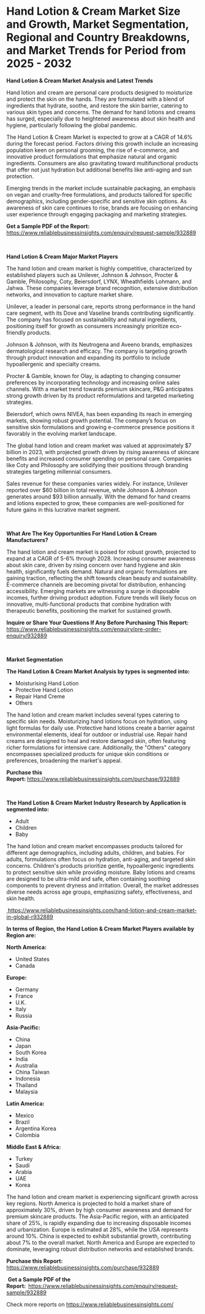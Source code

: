 <p><h1>Hand Lotion & Cream Market Size and Growth, Market Segmentation, Regional and Country Breakdowns, and Market Trends for Period from 2025 -  2032</h1></p><p><strong>Hand Lotion & Cream Market Analysis and Latest Trends</strong></p>
<p><p>Hand lotion and cream are personal care products designed to moisturize and protect the skin on the hands. They are formulated with a blend of ingredients that hydrate, soothe, and restore the skin barrier, catering to various skin types and concerns. The demand for hand lotions and creams has surged, especially due to heightened awareness about skin health and hygiene, particularly following the global pandemic. </p><p>The Hand Lotion & Cream Market is expected to grow at a CAGR of 14.6% during the forecast period. Factors driving this growth include an increasing population keen on personal grooming, the rise of e-commerce, and innovative product formulations that emphasize natural and organic ingredients. Consumers are also gravitating toward multifunctional products that offer not just hydration but additional benefits like anti-aging and sun protection.</p><p>Emerging trends in the market include sustainable packaging, an emphasis on vegan and cruelty-free formulations, and products tailored for specific demographics, including gender-specific and sensitive skin options. As awareness of skin care continues to rise, brands are focusing on enhancing user experience through engaging packaging and marketing strategies.</p></p>
<p><strong>Get a Sample PDF of the Report:&nbsp;</strong> <a href="https://www.reliablebusinessinsights.com/enquiry/request-sample/932889?utm_campaign=2278&utm_medium=2&utm_source=Github&utm_content=ia&utm_term=21032025&utm_id=hand-lotion-cream">https://www.reliablebusinessinsights.com/enquiry/request-sample/932889</a></p>
<p>&nbsp;</p>
<p><strong>Hand Lotion & Cream Major Market Players</strong></p>
<p><p>The hand lotion and cream market is highly competitive, characterized by established players such as Unilever, Johnson & Johnson, Procter & Gamble, Philosophy, Coty, Beiersdorf, LYNX, Wheathfields Lohmann, and Jahwa. These companies leverage brand recognition, extensive distribution networks, and innovation to capture market share.</p><p>Unilever, a leader in personal care, reports strong performance in the hand care segment, with its Dove and Vaseline brands contributing significantly. The company has focused on sustainability and natural ingredients, positioning itself for growth as consumers increasingly prioritize eco-friendly products.</p><p>Johnson & Johnson, with its Neutrogena and Aveeno brands, emphasizes dermatological research and efficacy. The company is targeting growth through product innovation and expanding its portfolio to include hypoallergenic and specialty creams.</p><p>Procter & Gamble, known for Olay, is adapting to changing consumer preferences by incorporating technology and increasing online sales channels. With a market trend towards premium skincare, P&G anticipates strong growth driven by its product reformulations and targeted marketing strategies.</p><p>Beiersdorf, which owns NIVEA, has been expanding its reach in emerging markets, showing robust growth potential. The company’s focus on sensitive skin formulations and growing e-commerce presence positions it favorably in the evolving market landscape.</p><p>The global hand lotion and cream market was valued at approximately $7 billion in 2023, with projected growth driven by rising awareness of skincare benefits and increased consumer spending on personal care. Companies like Coty and Philosophy are solidifying their positions through branding strategies targeting millennial consumers.</p><p>Sales revenue for these companies varies widely. For instance, Unilever reported over $60 billion in total revenue, while Johnson & Johnson generates around $93 billion annually. With the demand for hand creams and lotions expected to grow, these companies are well-positioned for future gains in this lucrative market segment.</p></p>
<p>&nbsp;</p>
<p><strong>What Are The Key Opportunities For Hand Lotion & Cream Manufacturers?</strong></p>
<p><p>The hand lotion and cream market is poised for robust growth, projected to expand at a CAGR of 5-6% through 2028. Increasing consumer awareness about skin care, driven by rising concern over hand hygiene and skin health, significantly fuels demand. Natural and organic formulations are gaining traction, reflecting the shift towards clean beauty and sustainability. E-commerce channels are becoming pivotal for distribution, enhancing accessibility. Emerging markets are witnessing a surge in disposable incomes, further driving product adoption. Future trends will likely focus on innovative, multi-functional products that combine hydration with therapeutic benefits, positioning the market for sustained growth.</p></p>
<p><strong>Inquire or Share Your Questions If Any Before Purchasing This Report:</strong> <a href="https://www.reliablebusinessinsights.com/enquiry/pre-order-enquiry/932889?utm_campaign=2278&utm_medium=2&utm_source=Github&utm_content=ia&utm_term=21032025&utm_id=hand-lotion-cream">https://www.reliablebusinessinsights.com/enquiry/pre-order-enquiry/932889</a></p>
<p>&nbsp;</p>
<p><strong>Market Segmentation</strong></p>
<p><strong>The Hand Lotion & Cream Market Analysis by types is segmented into:</strong></p>
<p><ul><li>Moisturising Hand Lotion</li><li>Protective Hand Lotion</li><li>Repair Hand Creme</li><li>Others</li></ul></p>
<p><p>The hand lotion and cream market includes several types catering to specific skin needs. Moisturizing hand lotions focus on hydration, using light formulas for daily use. Protective hand lotions create a barrier against environmental elements, ideal for outdoor or industrial use. Repair hand creams are designed to heal and restore damaged skin, often featuring richer formulations for intensive care. Additionally, the "Others" category encompasses specialized products for unique skin conditions or preferences, broadening the market's appeal.</p></p>
<p><strong>Purchase this Report:&nbsp;</strong><a href="https://www.reliablebusinessinsights.com/purchase/932889?utm_campaign=2278&utm_medium=2&utm_source=Github&utm_content=ia&utm_term=21032025&utm_id=hand-lotion-cream">https://www.reliablebusinessinsights.com/purchase/932889</a></p>
<p>&nbsp;</p>
<p><strong>The Hand Lotion & Cream Market Industry Research by Application is segmented into:</strong></p>
<p><ul><li>Adult</li><li>Children</li><li>Baby</li></ul></p>
<p><p>The hand lotion and cream market encompasses products tailored for different age demographics, including adults, children, and babies. For adults, formulations often focus on hydration, anti-aging, and targeted skin concerns. Children's products prioritize gentle, hypoallergenic ingredients to protect sensitive skin while providing moisture. Baby lotions and creams are designed to be ultra-mild and safe, often containing soothing components to prevent dryness and irritation. Overall, the market addresses diverse needs across age groups, emphasizing safety, effectiveness, and skin health.</p></p>
<p><a href="https://www.reliablebusinessinsights.com/hand-lotion-and-cream-market-in-global-r932889?utm_campaign=2278&utm_medium=2&utm_source=Github&utm_content=ia&utm_term=21032025&utm_id=hand-lotion-cream">&nbsp;https://www.reliablebusinessinsights.com/hand-lotion-and-cream-market-in-global-r932889</a></p>
<p><strong>In terms of Region, the Hand Lotion & Cream Market Players available by Region are:</strong></p>
<p>
    <p> <strong> North America: </strong>
        <ul>
            <li>United States</li>
            <li>Canada</li>
        </ul>
        </p> 
    <p> <strong> Europe: </strong>
        <ul>
            <li>Germany</li>
            <li>France</li>
            <li>U.K.</li>
            <li>Italy</li>
            <li>Russia</li>
        </ul>
        </p> 
    <p> <strong> Asia-Pacific: </strong>
        <ul>
            <li>China</li>
            <li>Japan</li>
            <li>South Korea</li>
            <li>India</li>
            <li>Australia</li>
            <li>China Taiwan</li>
            <li>Indonesia</li>
            <li>Thailand</li>
            <li>Malaysia</li>
        </ul>
        </p> 
    <p> <strong> Latin America: </strong>
        <ul>
            <li>Mexico</li>
            <li>Brazil</li>
            <li>Argentina Korea</li>
            <li>Colombia</li>
        </ul>
        </p> 
    <p> <strong> Middle East & Africa: </strong>
        <ul>
            <li>Turkey</li>
            <li>Saudi</li>
            <li>Arabia</li>
            <li>UAE</li>
            <li>Korea</li>
        </ul>
    </p>
    </p>
<p><p>The hand lotion and cream market is experiencing significant growth across key regions. North America is projected to hold a market share of approximately 30%, driven by high consumer awareness and demand for premium skincare products. The Asia-Pacific region, with an anticipated share of 25%, is rapidly expanding due to increasing disposable incomes and urbanization. Europe is estimated at 28%, while the USA represents around 10%. China is expected to exhibit substantial growth, contributing about 7% to the overall market. North America and Europe are expected to dominate, leveraging robust distribution networks and established brands.</p></p>
<p><strong>Purchase this Report: </strong><a href="https://www.reliablebusinessinsights.com/purchase/932889?utm_campaign=2278&utm_medium=2&utm_source=Github&utm_content=ia&utm_term=21032025&utm_id=hand-lotion-cream">https://www.reliablebusinessinsights.com/purchase/932889</a></p>
<p>&nbsp;<strong>Get a Sample PDF of the Report:&nbsp;&nbsp;</strong><a href="https://www.reliablebusinessinsights.com/enquiry/request-sample/932889?utm_campaign=2278&utm_medium=2&utm_source=Github&utm_content=ia&utm_term=21032025&utm_id=hand-lotion-cream">https://www.reliablebusinessinsights.com/enquiry/request-sample/932889</a></p>
<p><strong></strong></p>
<p>Check more reports on <a href="https://www.reliablebusinessinsights.com/?utm_campaign=2278&utm_medium=2&utm_source=Github&utm_content=ia&utm_term=21032025&utm_id=hand-lotion-cream">https://www.reliablebusinessinsights.com/</a></p>
